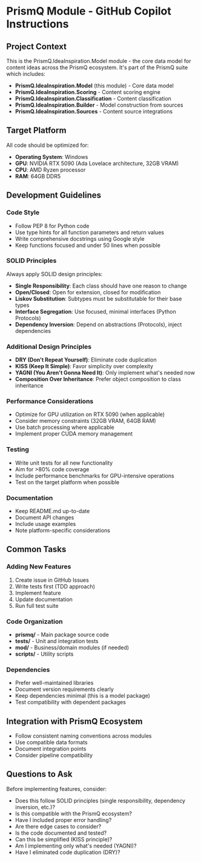 # PrismQ Module - GitHub Copilot Instructions

## Project Context

This is the PrismQ.IdeaInspiration.Model module - the core data model for content ideas across the PrismQ ecosystem. It's part of the PrismQ suite which includes:
- **PrismQ.IdeaInspiration.Model** (this module) - Core data model
- **PrismQ.IdeaInspiration.Scoring** - Content scoring engine
- **PrismQ.IdeaInspiration.Classification** - Content classification
- **PrismQ.IdeaInspiration.Builder** - Model construction from sources
- **PrismQ.IdeaInspiration.Sources** - Content source integrations

## Target Platform

All code should be optimized for:
- **Operating System**: Windows
- **GPU**: NVIDIA RTX 5090 (Ada Lovelace architecture, 32GB VRAM)
- **CPU**: AMD Ryzen processor
- **RAM**: 64GB DDR5

## Development Guidelines

### Code Style
- Follow PEP 8 for Python code
- Use type hints for all function parameters and return values
- Write comprehensive docstrings using Google style
- Keep functions focused and under 50 lines when possible

### SOLID Principles
Always apply SOLID design principles:
- **Single Responsibility**: Each class should have one reason to change
- **Open/Closed**: Open for extension, closed for modification  
- **Liskov Substitution**: Subtypes must be substitutable for their base types
- **Interface Segregation**: Use focused, minimal interfaces (Python Protocols)
- **Dependency Inversion**: Depend on abstractions (Protocols), inject dependencies

### Additional Design Principles
- **DRY (Don't Repeat Yourself)**: Eliminate code duplication
- **KISS (Keep It Simple)**: Favor simplicity over complexity
- **YAGNI (You Aren't Gonna Need It)**: Only implement what's needed now
- **Composition Over Inheritance**: Prefer object composition to class inheritance

### Performance Considerations
- Optimize for GPU utilization on RTX 5090 (when applicable)
- Consider memory constraints (32GB VRAM, 64GB RAM)
- Use batch processing where applicable
- Implement proper CUDA memory management

### Testing
- Write unit tests for all new functionality
- Aim for >80% code coverage
- Include performance benchmarks for GPU-intensive operations
- Test on the target platform when possible

### Documentation
- Keep README.md up-to-date
- Document API changes
- Include usage examples
- Note platform-specific considerations

## Common Tasks

### Adding New Features
1. Create issue in GitHub Issues
2. Write tests first (TDD approach)
3. Implement feature
4. Update documentation
5. Run full test suite

### Code Organization
- **prismq/** - Main package source code
- **tests/** - Unit and integration tests
- **mod/** - Business/domain modules (if needed)
- **scripts/** - Utility scripts

### Dependencies
- Prefer well-maintained libraries
- Document version requirements clearly
- Keep dependencies minimal (this is a model package)
- Test compatibility with dependent packages

## Integration with PrismQ Ecosystem

- Follow consistent naming conventions across modules
- Use compatible data formats
- Document integration points
- Consider pipeline compatibility

## Questions to Ask

Before implementing features, consider:
- Does this follow SOLID principles (single responsibility, dependency inversion, etc.)?
- Is this compatible with the PrismQ ecosystem?
- Have I included proper error handling?
- Are there edge cases to consider?
- Is the code documented and tested?
- Can this be simplified (KISS principle)?
- Am I implementing only what's needed (YAGNI)?
- Have I eliminated code duplication (DRY)?
